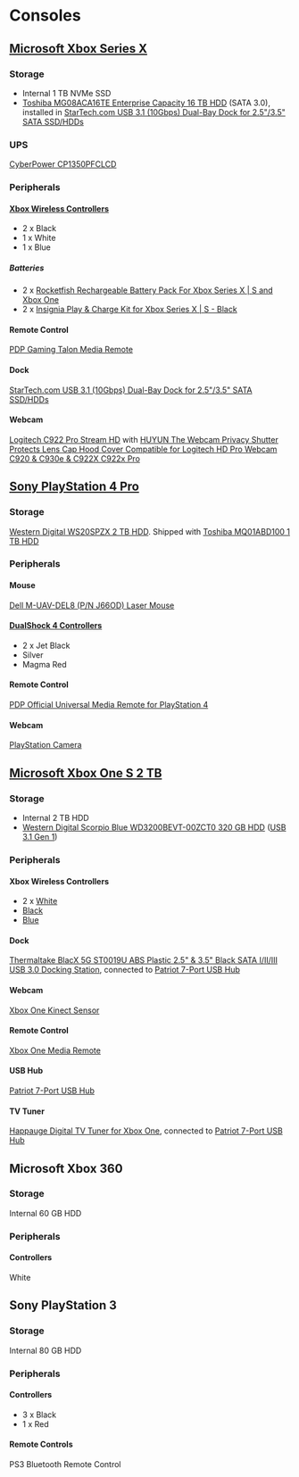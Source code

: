 # Consoles

## [Microsoft Xbox Series X](https://www.xbox.com/en-US/consoles/xbox-series-x)

### Storage

* Internal 1 TB NVMe SSD
* [Toshiba MG08ACA16TE Enterprise Capacity 16 TB HDD](https://toshiba.semicon-storage.com/content/dam/toshiba-ss/asia-pacific/docs/product/storage/product-manual/eHDD-MG08-Product-Overview.pdf) (SATA 3.0), installed in [StarTech.com USB 3.1 (10Gbps) Dual-Bay Dock for 2.5"/3.5" SATA SSD/HDDs]()

### UPS

[CyberPower CP1350PFCLCD](https://github.com/jdrch/Hardware/blob/master/UPS.md#battery-backed-up-devices-1)

### Peripherals

#### [Xbox Wireless Controllers](https://www.xbox.com/en-US/accessories/controllers/xbox-wireless-controller)

* 2 x Black
* 1 x White
* 1 x Blue

##### Batteries

* 2 x [Rocketfish Rechargeable Battery Pack For Xbox Series X | S and Xbox One](https://www.rocketfishproducts.com/pdp/RF-XB1SRBP/6405325)
* 2 x [Insignia Play & Charge Kit for Xbox Series X | S - Black](https://www.insigniaproducts.com/pdp/NS-XBX9PC/6424527)

#### Remote Control

[PDP Gaming Talon Media Remote](https://www.pdp.com/en/shop/xbox/pdp-gaming-talon-media-remote-xbox)

#### Dock

[StarTech.com USB 3.1 (10Gbps) Dual-Bay Dock for 2.5"/3.5" SATA SSD/HDDs](https://www.startech.com/en-us/hdd/sdock2u313)

#### Webcam

[Logitech C922 Pro Stream HD](https://www.logitech.com/en-us/product/c922-pro-stream-webcam) with [HUYUN The Webcam Privacy Shutter Protects Lens Cap Hood Cover Compatible for Logitech HD Pro Webcam C920 & C930e & C922X C922x Pro](https://www.amazon.com/gp/product/B01N7B8QIS)

## [Sony PlayStation 4 Pro](https://www.playstation.com/en-us/explore/ps4-pro/)

### Storage

[Western Digital WS20SPZX 2 TB HDD](https://www.wd.com/content/dam/wdc/website/downloadable_assets/eng/spec_data_sheet/2879-771437.pdf). Shipped with [Toshiba MQ01ABD100 1 TB HDD](https://toshiba.semicon-storage.com/content/dam/toshiba-ss/asia-pacific/docs/product/storage/product-manual/cHDD-MQ01ABDxxx-Product-Overview.pdf)

### Peripherals

#### Mouse

[Dell M-UAV-DEL8 (P/N J66OD) Laser Mouse](https://www.dell.com/support/home/us/en/19/product-support/product/dell-lasr-mouse/docs)

#### [DualShock 4 Controllers](https://www.playstation.com/en-us/explore/accessories/gaming-controllers/dualshock-4/)

* 2 x Jet Black
* Silver
* Magma Red

#### Remote Control 

[PDP Official Universal Media Remote for PlayStation 4](https://www.pdp.com/en/shop/universal-media-remote-for-ps4)

#### Webcam

[PlayStation Camera](https://www.playstation.com/en-us/explore/accessories/vr-accessories/playstation-camera/)

## [Microsoft Xbox One S 2 TB](https://www.eurogamer.net/articles/2016-08-08-it-looks-like-the-white-xbox-one-s-2tb-has-sold-out-for-good)

### Storage

* Internal 2 TB HDD
* [Western Digital Scorpio Blue WD3200BEVT-00ZCT0 320 GB HDD](http://www.farnell.com/datasheets/576433.pdf) ([USB 3.1 Gen 1](https://github.com/jdrch/Hardware/blob/master/Consoles.md#dock))

### Peripherals

#### Xbox Wireless Controllers

* 2 x [White](https://www.xbox.com/en-US/xbox-one/accessories/controllers/xbox-wireless-controller)
* [Black](https://www.xbox.com/en-US/xbox-one/accessories/controllers/xbox-black-wireless-controller)
* [Blue](https://www.xbox.com/en-US/xbox-one/accessories/controllers/blue-wireless-controller)

#### Dock

[Thermaltake BlacX 5G ST0019U ABS Plastic 2.5" & 3.5" Black SATA I/II/III USB 3.0 Docking Station](https://www.newegg.com/thermaltake-st0019u-office-products/p/N82E16817153133R), connected to [Patriot 7-Port USB Hub](https://github.com/jdrch/Hardware/blob/master/Consoles.md#usb-hub)

#### Webcam

[Xbox One Kinect Sensor](https://support.xbox.com/en-US/browse/xbox-one/accessories/Kinect)

#### Remote Control

[Xbox One Media Remote](https://support.xbox.com/en-US/xbox-one/accessories/xbox-one-media-remote-info)

#### USB Hub

[Patriot 7-Port USB Hub](https://info.patriotmemory.com/patriot-7-port-usb-hub)

#### TV Tuner

[Happauge Digital TV Tuner for Xbox One](https://www.hauppauge.com/pages/products/data_xboxtv.html), connected to [Patriot 7-Port USB Hub](https://github.com/jdrch/Hardware/blob/master/Consoles.md#usb-hub)

## Microsoft Xbox 360 

### Storage

Internal 60 GB HDD

### Peripherals

#### Controllers

White

## Sony PlayStation 3

### Storage

Internal 80 GB HDD

### Peripherals

#### Controllers

* 3 x Black
* 1 x Red

#### Remote Controls

PS3 Bluetooth Remote Control
